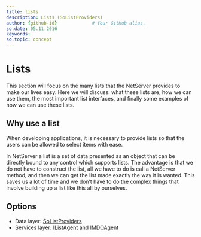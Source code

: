 ```yaml
---
title: lists      
description: Lists (SoListProviders)
author: {github-id}             # Your GitHub alias.
so.date: 05.11.2016
keywords:
so.topic: concept
---
```


# Lists

This section will focus on the many lists that the NetServer provides to make our lives easy. Here we will discuss: what these lists are, how we can use them, the most important list interfaces, and finally some examples of how we can use these lists.

## Why use a list

When developing applications, it is necessary to provide lists so that the users can be allowed to select items with ease.

In NetServer a list is a set of data presented as an object that can be directly bound to any control which supports lists. The advantage is that we do not have to construct the list, all we have to do is call a NetServer method, and then we can get the list made exactly the way it is wanted. This saves us a lot of time and we don’t have to do the complex things that involve building up a list like this all by ourselves.

## Options

* Data layer: [SoListProviders][1]
* Services layer: [IListAgent][2] and [IMDOAgent][3]

<!-- Referenced links -->
[1]: providers/index.md
[2]: agents/ilistagent.md
[3]: agents/imdoagent.md
